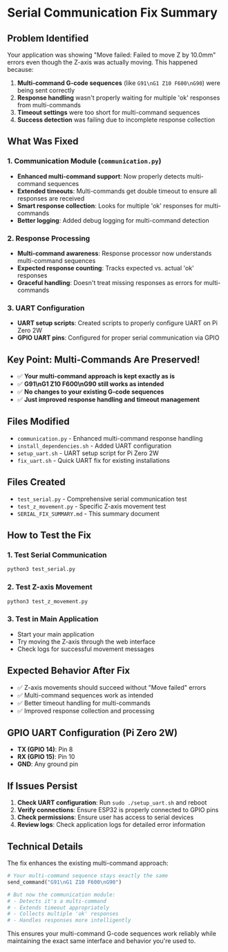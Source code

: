 # Serial Communication Fix Summary

## Problem Identified
Your application was showing "Move failed: Failed to move Z by 10.0mm" errors even though the Z-axis was actually moving. This happened because:

1. **Multi-command G-code sequences** (like `G91\nG1 Z10 F600\nG90`) were being sent correctly
2. **Response handling** wasn't properly waiting for multiple 'ok' responses from multi-commands
3. **Timeout settings** were too short for multi-command sequences
4. **Success detection** was failing due to incomplete response collection

## What Was Fixed

### 1. Communication Module (`communication.py`)
- **Enhanced multi-command support**: Now properly detects multi-command sequences
- **Extended timeouts**: Multi-commands get double timeout to ensure all responses are received
- **Smart response collection**: Looks for multiple 'ok' responses for multi-commands
- **Better logging**: Added debug logging for multi-command detection

### 2. Response Processing
- **Multi-command awareness**: Response processor now understands multi-command sequences
- **Expected response counting**: Tracks expected vs. actual 'ok' responses
- **Graceful handling**: Doesn't treat missing responses as errors for multi-commands

### 3. UART Configuration
- **UART setup scripts**: Created scripts to properly configure UART on Pi Zero 2W
- **GPIO UART pins**: Configured for proper serial communication via GPIO

## Key Point: Multi-Commands Are Preserved!
- ✅ **Your multi-command approach is kept exactly as is**
- ✅ **G91\nG1 Z10 F600\nG90 still works as intended**
- ✅ **No changes to your existing G-code sequences**
- ✅ **Just improved response handling and timeout management**

## Files Modified
- `communication.py` - Enhanced multi-command response handling
- `install_dependencies.sh` - Added UART configuration
- `setup_uart.sh` - UART setup script for Pi Zero 2W
- `fix_uart.sh` - Quick UART fix for existing installations

## Files Created
- `test_serial.py` - Comprehensive serial communication test
- `test_z_movement.py` - Specific Z-axis movement test
- `SERIAL_FIX_SUMMARY.md` - This summary document

## How to Test the Fix

### 1. Test Serial Communication
```bash
python3 test_serial.py
```

### 2. Test Z-axis Movement
```bash
python3 test_z_movement.py
```

### 3. Test in Main Application
- Start your main application
- Try moving the Z-axis through the web interface
- Check logs for successful movement messages

## Expected Behavior After Fix
- ✅ Z-axis movements should succeed without "Move failed" errors
- ✅ Multi-command sequences work as intended
- ✅ Better timeout handling for multi-commands
- ✅ Improved response collection and processing

## GPIO UART Configuration (Pi Zero 2W)
- **TX (GPIO 14)**: Pin 8
- **RX (GPIO 15)**: Pin 10  
- **GND**: Any ground pin

## If Issues Persist
1. **Check UART configuration**: Run `sudo ./setup_uart.sh` and reboot
2. **Verify connections**: Ensure ESP32 is properly connected to GPIO pins
3. **Check permissions**: Ensure user has access to serial devices
4. **Review logs**: Check application logs for detailed error information

## Technical Details
The fix enhances the existing multi-command approach:
```python
# Your multi-command sequence stays exactly the same
send_command("G91\nG1 Z10 F600\nG90")

# But now the communication module:
# - Detects it's a multi-command
# - Extends timeout appropriately  
# - Collects multiple 'ok' responses
# - Handles responses more intelligently
```

This ensures your multi-command G-code sequences work reliably while maintaining the exact same interface and behavior you're used to. 